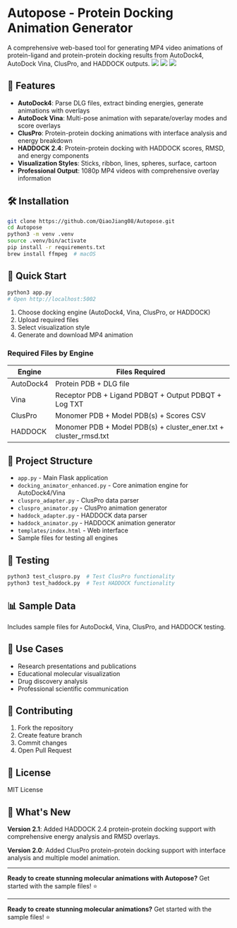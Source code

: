 # Autopose - Protein Docking Animation Generator

A comprehensive web-based tool for generating MP4 video animations of protein-ligand and protein-protein docking results from AutoDock4, AutoDock Vina, ClusPro, and HADDOCK outputs.
![](1.png)
![](2.png)
![](3.png)
## 🚀 Features

- **AutoDock4**: Parse DLG files, extract binding energies, generate animations with overlays
- **AutoDock Vina**: Multi-pose animation with separate/overlay modes and score overlays
- **ClusPro**: Protein-protein docking animations with interface analysis and energy breakdown
- **HADDOCK 2.4**: Protein-protein docking with HADDOCK scores, RMSD, and energy components
- **Visualization Styles**: Sticks, ribbon, lines, spheres, surface, cartoon
- **Professional Output**: 1080p MP4 videos with comprehensive overlay information

## 🛠️ Installation

```bash
git clone https://github.com/QiaoJiang08/Autopose.git
cd Autopose
python3 -m venv .venv
source .venv/bin/activate
pip install -r requirements.txt
brew install ffmpeg  # macOS
```

## 🚀 Quick Start

```bash
python3 app.py
# Open http://localhost:5002
```

1. Choose docking engine (AutoDock4, Vina, ClusPro, or HADDOCK)
2. Upload required files
3. Select visualization style
4. Generate and download MP4 animation

### Required Files by Engine

| Engine | Files Required |
|--------|---------------|
| AutoDock4 | Protein PDB + DLG file |
| Vina | Receptor PDB + Ligand PDBQT + Output PDBQT + Log TXT |
| ClusPro | Monomer PDB + Model PDB(s) + Scores CSV |
| HADDOCK | Monomer PDB + Model PDB(s) + cluster_ener.txt + cluster_rmsd.txt |

## 📁 Project Structure

- `app.py` - Main Flask application
- `docking_animator_enhanced.py` - Core animation engine for AutoDock4/Vina
- `cluspro_adapter.py` - ClusPro data parser
- `cluspro_animator.py` - ClusPro animation generator
- `haddock_adapter.py` - HADDOCK data parser
- `haddock_animator.py` - HADDOCK animation generator
- `templates/index.html` - Web interface
- Sample files for testing all engines

## 🧪 Testing

```bash
python3 test_cluspro.py  # Test ClusPro functionality
python3 test_haddock.py  # Test HADDOCK functionality
```

## 📊 Sample Data

Includes sample files for AutoDock4, Vina, ClusPro, and HADDOCK testing.

## 🎯 Use Cases

- Research presentations and publications
- Educational molecular visualization
- Drug discovery analysis
- Professional scientific communication

## 🤝 Contributing

1. Fork the repository
2. Create feature branch
3. Commit changes
4. Open Pull Request

## 📝 License

MIT License

## 🎉 What's New

**Version 2.1**: Added HADDOCK 2.4 protein-protein docking support with comprehensive energy analysis and RMSD overlays.

**Version 2.0**: Added ClusPro protein-protein docking support with interface analysis and multiple model animation.

---

**Ready to create stunning molecular animations with Autopose?** Get started with the sample files! ⭐

---

**Ready to create stunning molecular animations?** Get started with the sample files! ⭐ 